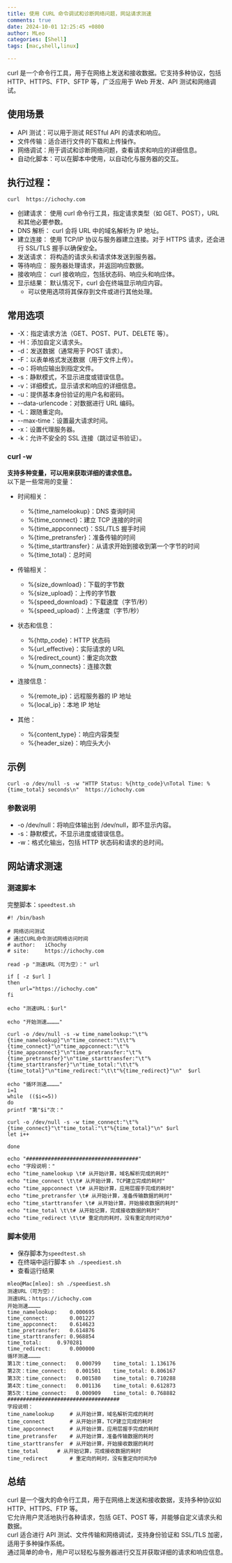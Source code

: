 ```yaml
---
title: 使用 CURL 命令调试和诊断网络问题，网站请求测速
comments: true
date: 2024-10-01 12:25:45 +0800
author: MLeo
categories: [Shell]
tags: [mac,shell,linux]

---
```


curl 是一个命令行工具，用于在网络上发送和接收数据。它支持多种协议，包括 HTTP、HTTPS、FTP、SFTP 等，广泛应用于 Web 开发、API 测试和网络调试。

## 使用场景
- API 测试：可以用于测试 RESTful API 的请求和响应。
- 文件传输：适合进行文件的下载和上传操作。
- 网络调试：用于调试和诊断网络问题，查看请求和响应的详细信息。
- 自动化脚本：可以在脚本中使用，以自动化与服务器的交互。

## 执行过程：
```shell
curl  https://ichochy.com
```
- 创建请求： 使用 curl 命令行工具，指定请求类型（如 GET、POST），URL 和其他必要参数。
- DNS 解析： curl 会将 URL 中的域名解析为 IP 地址。
- 建立连接： 使用 TCP/IP 协议与服务器建立连接。对于 HTTPS 请求，还会进行 SSL/TLS 握手以确保安全。
- 发送请求： 将构造的请求头和请求体发送到服务器。
- 等待响应： 服务器处理请求，并返回响应数据。
- 接收响应： curl 接收响应，包括状态码、响应头和响应体。
- 显示结果： 默认情况下，curl 会在终端显示响应内容。
  - 可以使用选项将其保存到文件或进行其他处理。

## 常用选项
- -X：指定请求方法（GET、POST、PUT、DELETE 等）。
- -H：添加自定义请求头。
- -d：发送数据（通常用于 POST 请求）。
- -F：以表单格式发送数据（用于文件上传）。
- -o：将响应输出到指定文件。
- -s：静默模式，不显示进度或错误信息。
- -v：详细模式，显示请求和响应的详细信息。
- -u：提供基本身份验证的用户名和密码。
- --data-urlencode：对数据进行 URL 编码。
- -L：跟随重定向。
- --max-time：设置最大请求时间。
- -x：设置代理服务器。
- -k：允许不安全的 SSL 连接（跳过证书验证）。

### curl -w 
**支持多种变量，可以用来获取详细的请求信息。**  
以下是一些常用的变量：  
- 时间相关：
    - %{time_namelookup}：DNS 查询时间
    - %{time_connect}：建立 TCP 连接的时间
    - %{time_appconnect}：SSL/TLS 握手时间
    - %{time_pretransfer}：准备传输的时间
    - %{time_starttransfer}：从请求开始到接收到第一个字节的时间
    - %{time_total}：总时间
- 传输相关：
    - %{size_download}：下载的字节数
    - %{size_upload}：上传的字节数
    - %{speed_download}：下载速度（字节/秒）
    - %{speed_upload}：上传速度（字节/秒）
 
- 状态和信息：
    - %{http_code}：HTTP 状态码
    - %{url_effective}：实际请求的 URL
    - %{redirect_count}：重定向次数
    - %{num_connects}：连接次数
- 连接信息：
    - %{remote_ip}：远程服务器的 IP 地址
    - %{local_ip}：本地 IP 地址
- 其他：
    - %{content_type}：响应内容类型
    - %{header_size}：响应头大小

 
## 示例
```shell
curl -o /dev/null -s -w "HTTP Status: %{http_code}\nTotal Time: %{time_total} seconds\n"  https://ichochy.com

```

### 参数说明
- -o /dev/null：将响应体输出到 /dev/null，即不显示内容。
- -s：静默模式，不显示进度或错误信息。
- -w：格式化输出，包括 HTTP 状态码和请求的总时间。


## 网站请求测速
### 测速脚本 
完整脚本：`speedtest.sh`  

```shell
#! /bin/bash

# 网络访问测试
# 通过CURL命令测试网络访问时间
# author: 	iChochy
# site:		https://ichochy.com

read -p "测速URL（可为空）：" url

if [ -z $url ]
then
	url="https://ichochy.com"
fi

echo "测速URL：$url"

echo "开始测速…………"

curl -o /dev/null -s -w time_namelookup:"\t"%{time_namelookup}"\n"time_connect:"\t\t"%{time_connect}"\n"time_appconnect:"\t"%{time_appconnect}"\n"time_pretransfer:"\t"%{time_pretransfer}"\n"time_starttransfer:"\t"%{time_starttransfer}"\n"time_total:"\t\t"%{time_total}"\n"time_redirect:"\t\t"%{time_redirect}"\n"  $url

echo "循环测速…………"
i=1
while  (($i<=5))
do
printf "第"$i"次："

curl -o /dev/null -s -w time_connect:"\t"%{time_connect}"\t"time_total:"\t"%{time_total}"\n" $url 
let i++

done

echo "####################################"
echo "字段说明："
echo "time_namelookup \t# 从开始计算，域名解析完成的耗时"
echo "time_connect \t\t# 从开始计算，TCP建立完成的耗时"
echo "time_appconnect \t# 从开始计算，应用层握手完成的耗时"
echo "time_pretransfer \t# 从开始计算，准备传输数据的耗时"
echo "time_starttransfer \t# 从开始计算，开始接收数据的耗时"
echo "time_total \t\t# 从开始记算，完成接收数据的耗时"
echo "time_redirect \t\t# 重定向的耗时，没有重定向时间为0"

```

### 脚本使用
- 保存脚本为`speedtest.sh`
- 在终端中运行脚本 `sh ./speediest.sh`
- 查看运行结果

```shell
mleo@Mac[mleo]: sh ./speediest.sh
测速URL（可为空）：
测速URL：https://ichochy.com
开始测速…………
time_namelookup:	0.000695
time_connect:		0.001227
time_appconnect:	0.614623
time_pretransfer:	0.614876
time_starttransfer:	0.968854
time_total:		0.970281
time_redirect:		0.000000
循环测速…………
第1次：time_connect:	0.000799	time_total:	1.136176
第2次：time_connect:	0.001501	time_total:	0.806167
第3次：time_connect:	0.001580	time_total:	0.710288
第4次：time_connect:	0.001136	time_total:	0.612873
第5次：time_connect:	0.000909	time_total:	0.768882
####################################
字段说明：
time_namelookup 	# 从开始计算，域名解析完成的耗时
time_connect 		# 从开始计算，TCP建立完成的耗时
time_appconnect 	# 从开始计算，应用层握手完成的耗时
time_pretransfer 	# 从开始计算，准备传输数据的耗时
time_starttransfer 	# 从开始计算，开始接收数据的耗时
time_total 		# 从开始记算，完成接收数据的耗时
time_redirect 		# 重定向的耗时，没有重定向时间为0
```

## 总结
curl 是一个强大的命令行工具，用于在网络上发送和接收数据，支持多种协议如 HTTP、HTTPS、FTP 等。  
它允许用户灵活地执行各种请求，包括 GET、POST 等，并能够自定义请求头和数据。  
curl 适合进行 API 测试、文件传输和网络调试，支持身份验证和 SSL/TLS 加密，适用于多种操作系统。  
通过简单的命令，用户可以轻松与服务器进行交互并获取详细的请求和响应信息。  